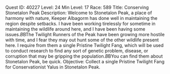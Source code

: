 Quest ID: 40227
Level: 24
Min Level: 17
Race: 589
Title: Conserving Stonetalon Peak
Description: Welcome to Stonetalon Peak, a place of harmony with nature, Keeper Albagorm has done well in maintaining the region despite setbacks. I have been working tirelessly for sometime in maintaining the wildlife around here, and I have been having some issues.$B$BThe Twilight Runners of the Peak have been growing more hostile with time, and I fear they may out hunt some of the other wildlife present here. I require from them a single Pristine Twilight Fang, which will be used to conduct research to find any sort of genetic problem, disease, or corruption that may be gripping the population.$B$BYou can find them about Stonetalon Peak, be quick.
Objective: Collect a single Pristine Twilight Fang for Conservationist Yalus in Stonetalon Peak.
